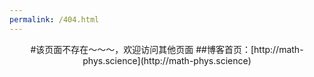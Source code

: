 ```yaml
---
permalink: /404.html
---
```

<center>
#该页面不存在～～～，欢迎访问其他页面
##博客首页：[http://math-phys.science](http://math-phys.science)
</center>